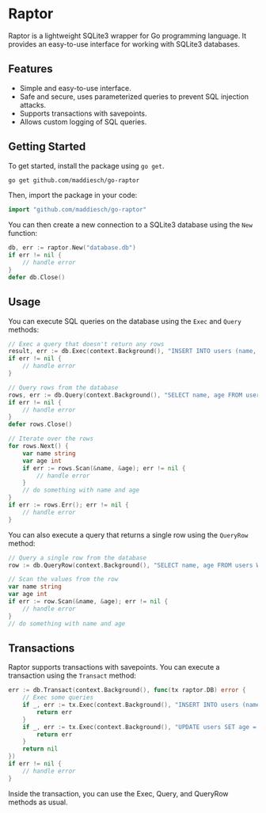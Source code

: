 # Raptor

Raptor is a lightweight SQLite3 wrapper for Go programming language. It provides an easy-to-use interface for working with SQLite3 databases.

## Features

- Simple and easy-to-use interface.
- Safe and secure, uses parameterized queries to prevent SQL injection attacks.
- Supports transactions with savepoints.
- Allows custom logging of SQL queries.

## Getting Started

To get started, install the package using `go get`.

```bash
go get github.com/maddiesch/go-raptor
```

Then, import the package in your code:

```go
import "github.com/maddiesch/go-raptor"
```

You can then create a new connection to a SQLite3 database using the `New` function:

```go
db, err := raptor.New("database.db")
if err != nil {
    // handle error
}
defer db.Close()
```

## Usage

You can execute SQL queries on the database using the `Exec` and `Query` methods:

```go
// Exec a query that doesn't return any rows
result, err := db.Exec(context.Background(), "INSERT INTO users (name, age) VALUES (?, ?)", "John Doe", 42)
if err != nil {
    // handle error
}

// Query rows from the database
rows, err := db.Query(context.Background(), "SELECT name, age FROM users WHERE age > ?", 30)
if err != nil {
    // handle error
}
defer rows.Close()

// Iterate over the rows
for rows.Next() {
    var name string
    var age int
    if err := rows.Scan(&name, &age); err != nil {
        // handle error
    }
    // do something with name and age
}
if err := rows.Err(); err != nil {
    // handle error
}
```

You can also execute a query that returns a single row using the `QueryRow` method:

```go
// Query a single row from the database
row := db.QueryRow(context.Background(), "SELECT name, age FROM users WHERE id = ?", 1)

// Scan the values from the row
var name string
var age int
if err := row.Scan(&name, &age); err != nil {
    // handle error
}
// do something with name and age
```

## Transactions

Raptor supports transactions with savepoints. You can execute a transaction using the `Transact` method:

```go
err := db.Transact(context.Background(), func(tx raptor.DB) error {
    // Exec some queries
    if _, err := tx.Exec(context.Background(), "INSERT INTO users (name, age) VALUES (?, ?)", "John Doe", 42); err != nil {
        return err
    }
    if _, err := tx.Exec(context.Background(), "UPDATE users SET age = ? WHERE name = ?", 43, "John Doe"); err != nil {
        return err
    }
    return nil
})
if err != nil {
    // handle error
}
```

Inside the transaction, you can use the Exec, Query, and QueryRow methods as usual.
